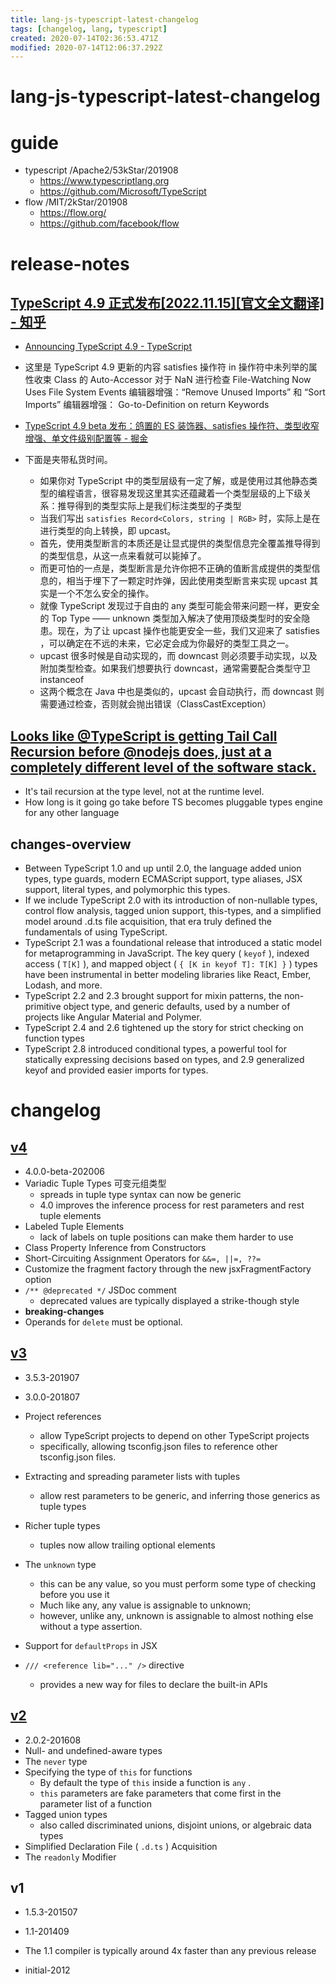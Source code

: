 ```yaml
---
title: lang-js-typescript-latest-changelog
tags: [changelog, lang, typescript]
created: 2020-07-14T02:36:53.471Z
modified: 2020-07-14T12:06:37.292Z
---
```


# lang-js-typescript-latest-changelog

# guide

- typescript /Apache2/53kStar/201908
  - https://www.typescriptlang.org
  - https://github.com/Microsoft/TypeScript 
- flow /MIT/2kStar/201908
  - https://flow.org/
  - https://github.com/facebook/flow
# release-notes

## [TypeScript 4.9 正式发布[2022.11.15][官文全文翻译] - 知乎](https://zhuanlan.zhihu.com/p/584007369)

- [Announcing TypeScript 4.9 - TypeScript](https://devblogs.microsoft.com/typescript/announcing-typescript-4-9/)

- 这里是 TypeScript 4.9 更新的内容
satisfies 操作符
in 操作符中未列举的属性收束
Class 的 Auto-Accessor
对于 NaN 进行检查
File-Watching Now Uses File System Events
编辑器增强：“Remove Unused Imports” 和 “Sort Imports”
编辑器增强： Go-to-Definition on return Keywords

- [TypeScript 4.9 beta 发布：鸽置的 ES 装饰器、satisfies 操作符、类型收窄增强、单文件级别配置等 - 掘金](https://juejin.cn/post/7147587407050145806)
- 下面是夹带私货时间。
  - 如果你对 TypeScript 中的类型层级有一定了解，或是使用过其他静态类型的编程语言，很容易发现这里其实还蕴藏着一个类型层级的上下级关系：推导得到的类型实际上是我们标注类型的子类型
  - 当我们写出 `satisfies Record<Colors, string | RGB>` 时，实际上是在进行类型的向上转换，即 upcast。
  - 首先，使用类型断言的本质还是让显式提供的类型信息完全覆盖推导得到的类型信息，从这一点来看就可以毙掉了。
  - 而更可怕的一点是，类型断言是允许你把不正确的值断言成提供的类型信息的，相当于埋下了一颗定时炸弹，因此使用类型断言来实现 upcast 其实是一个不怎么安全的操作。
  - 就像 TypeScript 发现过于自由的 any 类型可能会带来问题一样，更安全的 Top Type —— unknown 类型加入解决了使用顶级类型时的安全隐患。现在，为了让 upcast 操作也能更安全一些，我们又迎来了 satisfies ，可以确定在不远的未来，它必定会成为你最好的类型工具之一。
  - upcast 很多时候是自动实现的，而 downcast 则必须要手动实现，以及附加类型检查。如果我们想要执行 downcast，通常需要配合类型守卫 instanceof
  - 这两个概念在 Java 中也是类似的，upcast 会自动执行，而 downcast 则需要通过检查，否则就会抛出错误（ClassCastException）

## [Looks like @TypeScript is getting Tail Call Recursion before @nodejs does, just at a completely different level of the software stack.](https://twitter.com/orta/status/1433835302431428617)

- It's tail recursion at the type level, not at the runtime level.
- How long is it going go take before TS becomes pluggable types engine for any other language

## changes-overview

- Between TypeScript 1.0 and up until 2.0, the language added union types, type guards, modern ECMAScript support, type aliases, JSX support, literal types, and polymorphic this types. 
- If we include TypeScript 2.0 with its introduction of non-nullable types, control flow analysis, tagged union support, this-types, and a simplified model around .d.ts file acquisition, that era truly defined the fundamentals of using TypeScript.
- TypeScript 2.1 was a foundational release that introduced a static model for metaprogramming in JavaScript. The key query ( `keyof` ), indexed access ( `T[K]` ), and mapped object ( `{ [K in keyof T]: T[K] }` ) types have been instrumental in better modeling libraries like React, Ember, Lodash, and more.
- TypeScript 2.2 and 2.3 brought support for mixin patterns, the non-primitive object type, and generic defaults, used by a number of projects like Angular Material and Polymer.
- TypeScript 2.4 and 2.6 tightened up the story for strict checking on function types
- TypeScript 2.8 introduced conditional types, a powerful tool for statically expressing decisions based on types, and 2.9 generalized keyof and provided easier imports for types.
# changelog

## [v4](https://devblogs.microsoft.com/typescript/announcing-typescript-4-0-beta/)

- 4.0.0-beta-202006
- Variadic Tuple Types 可变元组类型
  - spreads in tuple type syntax can now be generic
  - 4.0 improves the inference process for rest parameters and rest tuple elements 
- Labeled Tuple Elements
  - lack of labels on tuple positions can make them harder to use
- Class Property Inference from Constructors
- Short-Circuiting Assignment Operators for `&&=, ||=, ??=`
- Customize the fragment factory through the new jsxFragmentFactory option
- `/** @deprecated */` JSDoc comment
  - deprecated values are typically displayed a strike-though style
- **breaking-changes**
- Operands for `delete` must be optional.

## [v3](https://devblogs.microsoft.com/typescript/announcing-typescript-3-0/)

- 3.5.3-201907

- 3.0.0-201807
- Project references
  - allow TypeScript projects to depend on other TypeScript projects
  - specifically, allowing tsconfig.json files to reference other tsconfig.json files. 
- Extracting and spreading parameter lists with tuples
  - allow rest parameters to be generic, and inferring those generics as tuple types
- Richer tuple types
  - tuples now allow trailing optional elements
- The `unknown` type
  - this can be any value, so you must perform some type of checking before you use it
  - Much like any, any value is assignable to unknown; 
  - however, unlike any, unknown is assignable to almost nothing else without a type assertion. 
- Support for `defaultProps` in JSX
- `/// <reference lib="..." />` directive
  - provides a new way for files to declare the built-in APIs 

## [v2](https://devblogs.microsoft.com/typescript/announcing-typescript-2-0/)

- 2.0.2-201608
- Null- and undefined-aware types
- The `never` type
- Specifying the type of `this` for functions
  - By default the type of `this` inside a function is `any` . 
  - `this` parameters are fake parameters that come first in the parameter list of a function
- Tagged union types
  - also called discriminated unions, disjoint unions, or algebraic data types
- Simplified Declaration File ( `.d.ts` ) Acquisition
- The `readonly` Modifier

## v1

- 1.5.3-201507

- 1.1-201409
- The 1.1 compiler is typically around 4x faster than any previous release

- initial-2012
